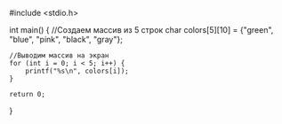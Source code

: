 #include <stdio.h>

int main() {
    //Создаем массив из 5 строк
    char colors[5][10] = {"green", "blue", "pink", "black", "gray"};

    //Выводим массив на экран
    for (int i = 0; i < 5; i++) {
        printf("%s\n", colors[i]);
    }

    return 0;
}
